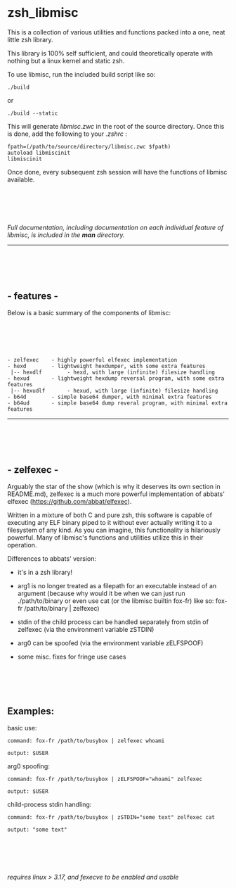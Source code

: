 ‎
=
# zsh_libmisc
This is a collection of various utilities and functions packed into a one, neat little zsh library.


This library is 100% self sufficient, and could theoretically operate with nothing but a linux kernel and static zsh.


To use libmisc, run the included build script like so:

    ./build  
    
or

    ./build --static
    
    
This will generate *libmisc.zwc* in the root of the source directory. Once this is done, add the following to your *.zshrc* :

    fpath=(/path/to/source/directory/libmisc.zwc $fpath)
    autoload libmiscinit
    libmiscinit


Once done, every subsequent zsh session will have the functions of libmisc available.

‎
=
*Full documentation, including documentation on each individual feature of libmisc, is included in the **man** directory.*



--------------------------------------------------------------------------------------------
‎
=
## -    features    -
Below is a basic summary of the components of libmisc:

‎
=


    - zelfexec    - highly powerful elfexec implementation
    - hexd        - lightweight hexdumper, with some extra features
     |-- hexdlf        - hexd, with large (infinite) filesize handling
    - hexud       - lightweight hexdump reversal program, with some extra features
     |-- hexudlf       - hexud, with large (infinite) filesize handling
    - b64d        - simple base64 dumper, with minimal extra features
    - b64ud       - simple base64 dump reveral program, with minimal extra features
--------------------------------------------------------------------------------------------
‎
=
## -    zelfexec    -
Arguably the star of the show (which is why it deserves its own section in README.md), zelfexec is a much more powerful implementation of abbats' elfexec (https://github.com/abbat/elfexec).


Written in a mixture of both C and pure zsh, this software is capable of executing any ELF binary piped to it without ever actually writing it to a filesystem of any kind. As you can imagine, this functionality is hilariously powerful. Many of libmisc's functions and utilities utilize this in their operation.



Differences to abbats' version: 


- it's in a zsh library!


- arg1 is no longer treated as a filepath for an executable instead of an argument (because why would it be when we can just run ./path/to/binary or even use cat (or the libmisc builtin fox-fr) like so: fox-fr /path/to/binary | zelfexec)


- stdin of the child process can be handled separately from stdin of zelfexec (via the environment variable zSTDIN)


- arg0 can be spoofed (via the environment variable zELFSPOOF)


- some misc. fixes for fringe use cases

‎
=
**Examples**:
--------------------------------------------------------------------------------------------

  basic use:

    command: fox-fr /path/to/busybox | zelfexec whoami

    output: $USER


  arg0 spoofing:

    command: fox-fr /path/to/busybox | zELFSPOOF="whoami" zelfexec

    output: $USER


  child-process stdin handling:

    command: fox-fr /path/to/busybox | zSTDIN="some text" zelfexec cat

    output: "some text"

‎
=
*requires linux > 3.17, and fexecve to be enabled and usable*
